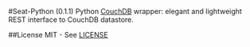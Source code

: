 #Seat-Python (0.1.1)
Python [CouchDB][1] wrapper: elegant and lightweight REST interface to CouchDB datastore.

##License
MIT - See [LICENSE][2]

  [1]: http://couchdb.apache.org/
  [2]: http://github.com/stackd/seat-py/blob/master/LICENSE